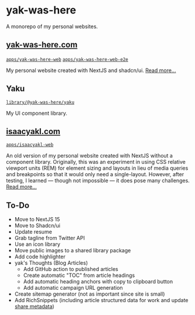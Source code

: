 # yak-was-here

A monorepo of my personal websites.

## [yak-was-here.com](https://www.yak-was-here.com)

[`apps/yak-was-here-web`](./apps/yak-was-here-web/)
[`apps/yak-was-here-web-e2e`](./apps/yak-was-here-web-e2e/)

My personal website created with NextJS and shadcn/ui. [Read more...](https://www.yak-was-here.com/article/personal-website)

## Yaku

[`library/@yak-was-here/yaku`](./library/@yak-was-here/yaku/)

My UI component library.

## [isaacyakl.com](https://www.isaacyakl.com)

[`apps/isaacyakl-web`](./apps/isaacyakl-web/)

An old version of my personal website created with NextJS without a component library. Originally, this was an experiment in using CSS relative viewport units (REM) for element sizing and layouts in lieu of media queries and breakpoints so that it would only need a single-layout. However, after testing, I learned — though not impossible — it does pose many challenges. [Read more...](https://www.isaacyakl.com/work/isaacyakl-com)

## To-Do

- Move to NextJS 15
- Move to Shadcn/ui
- Update resume
- Grab tagline from Twitter API
- Use an icon library
- Move public images to a shared library package
- Add code highlighter
- yak's Thoughts (Blog Articles)
  - Add GitHub action to published articles
  - Create automatic "TOC" from article headings
  - Add automatic heading anchors with copy to clipboard button
  - Add automatic campaign URL generation
- Create sitemap generator (not as important since site is small)
- Add RichSnippets (including article structured data for work and update [share metadata](https://ogp.me/#no_vertical))
